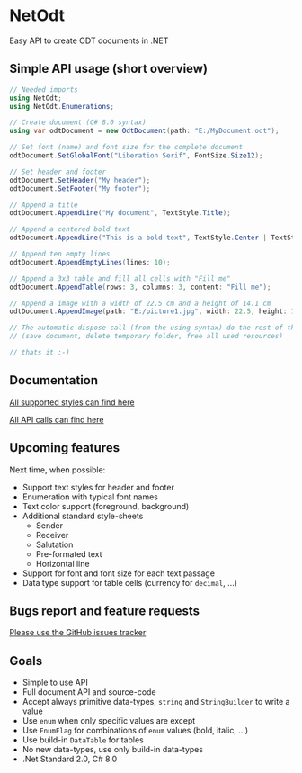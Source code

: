 # NetOdt
Easy API to create ODT documents in .NET

## Simple API usage (short overview)
```csharp
// Needed imports
using NetOdt;
using NetOdt.Enumerations;

// Create document (C# 8.0 syntax)
using var odtDocument = new OdtDocument(path: "E:/MyDocument.odt");

// Set font (name) and font size for the complete document
odtDocument.SetGlobalFont("Liberation Serif", FontSize.Size12);

// Set header and footer
odtDocument.SetHeader("My header");
odtDocument.SetFooter("My footer");

// Append a title
odtDocument.AppendLine("My document", TextStyle.Title);

// Append a centered bold text
odtDocument.AppendLine("This is a bold text", TextStyle.Center | TextStyle.Bold);

// Append ten empty lines
odtDocument.AppendEmptyLines(lines: 10);

// Append a 3x3 table and fill all cells with "Fill me"
odtDocument.AppendTable(rows: 3, columns: 3, content: "Fill me");

// Append a image with a width of 22.5 cm and a height of 14.1 cm
odtDocument.AppendImage(path: "E:/picture1.jpg", width: 22.5, height: 14.1);

// The automatic dispose call (from the using syntax) do the rest of the work
// (save document, delete temporary folder, free all used resources)

// thats it :-)
```

## Documentation

[All supported styles can find here](./styles.md)

[All API calls can find here](./api.md)

## Upcoming features
Next time, when possible:
* Support text styles for header and footer
* Enumeration with typical font names
* Text color support (foreground, background)
* Additional standard style-sheets
  * Sender
  * Receiver
  * Salutation
  * Pre-formated text
  * Horizontal line
* Support for font and font size for each text passage
* Data type support for table cells (currency for `decimal`, ...)

## Bugs report and feature requests
[Please use the GitHub issues tracker](https://github.com/TobiasSekan/NetOdt/issues)

## Goals
* Simple to use API
* Full document API and source-code
* Accept always primitive data-types, `string` and `StringBuilder` to write a value
* Use `enum` when only specific values are except
* Use `EnumFlag` for combinations of `enum` values (bold, italic, ...)
* Use build-in `DataTable` for tables
* No new data-types, use only build-in data-types
* .Net Standard 2.0, C# 8.0
